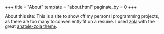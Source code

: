 +++
title = "About"
template = "about.html"
paginate_by = 0
+++

About this site:
This is a site to show off my personal programming projects, as there are too many to
conveniently fit on a resume. I used [zola](https://github.com/getzola/zola) with the 
great [anatole-zola theme](https://github.com/longfangsong/anatole-zola).
